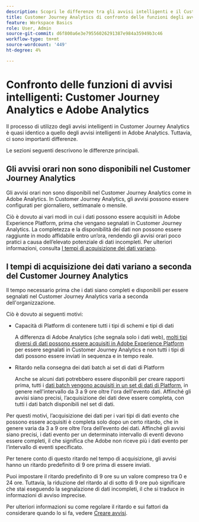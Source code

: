 ```yaml
---
description: Scopri le differenze tra gli avvisi intelligenti e il Customer Journey Analytics di Adobe Analytics
title: Customer Journey Analytics di confronto delle funzioni degli avvisi intelligenti e Adobe Analytics
feature: Workspace Basics
role: User, Admin
source-git-commit: d6f800a6e3e79556026291387e984a35949b3c46
workflow-type: tm+mt
source-wordcount: '449'
ht-degree: 4%

---
```


# Confronto delle funzioni di avvisi intelligenti: Customer Journey Analytics e Adobe Analytics

Il processo di utilizzo degli avvisi intelligenti in Customer Journey Analytics è quasi identico a quello degli avvisi intelligenti in Adobe Analytics. Tuttavia, ci sono importanti differenze.

Le sezioni seguenti descrivono le differenze principali.

## Gli avvisi orari non sono disponibili nel Customer Journey Analytics

Gli avvisi orari non sono disponibili nel Customer Journey Analytics come in Adobe Analytics. In Customer Journey Analytics, gli avvisi possono essere configurati per giornaliero, settimanale o mensile.

Ciò è dovuto ai vari modi in cui i dati possono essere acquisiti in Adobe Experience Platform, prima che vengano segnalati in Customer Journey Analytics. La completezza e la disponibilità dei dati non possono essere raggiunte in modo affidabile entro un’ora, rendendo gli avvisi orari poco pratici a causa dell’elevato potenziale di dati incompleti. Per ulteriori informazioni, consulta [I tempi di acquisizione dei dati variano](#data-ingestion-times-vary-in-customer-journey-analytics).

## I tempi di acquisizione dei dati variano a seconda del Customer Journey Analytics

Il tempo necessario prima che i dati siano completi e disponibili per essere segnalati nel Customer Journey Analytics varia a seconda dell&#39;organizzazione.

Ciò è dovuto ai seguenti motivi:

* Capacità di Platform di contenere tutti i tipi di schemi e tipi di dati

  A differenza di Adobe Analytics (che segnala solo i dati web), [molti tipi diversi di dati possono essere acquisiti in Adobe Experience Platform](/help/data-ingestion/data-ingestion.md) per essere segnalati in Customer Journey Analytics e non tutti i tipi di dati possono essere inviati in sequenza e in tempo reale.

* Ritardo nella consegna dei dati batch ai set di dati di Platform

  Anche se alcuni dati potrebbero essere disponibili per creare rapporti prima, tutti i [dati batch vengono acquisiti in un set di dati di Platform](/help/data-ingestion/data-ingestion.md#ingest-and-use-batch-data.), in genere nell&#39;intervallo da 3 a 9 ore oltre l&#39;ora dell&#39;evento dati. Affinché gli avvisi siano precisi, l’acquisizione dei dati deve essere completa, con tutti i dati batch disponibili nel set di dati. <!--3 to 9 hours is a sweet spot, what we are suggesting.  -->

Per questi motivi, l’acquisizione dei dati per i vari tipi di dati evento che possono essere acquisiti è completa solo dopo un certo ritardo, che in genere varia da 3 a 9 ore oltre l’ora dell’evento dei dati. Affinché gli avvisi siano precisi, i dati evento per un determinato intervallo di eventi devono essere completi, il che significa che Adobe non riceve più i dati evento per l’intervallo di eventi specificato.

Per tenere conto di questo ritardo nel tempo di acquisizione, gli avvisi hanno un ritardo predefinito di 9 ore prima di essere inviati.

Puoi impostare il ritardo predefinito di 9 ore su un valore compreso tra 0 e 24 ore. Tuttavia, la riduzione del ritardo al di sotto di 9 ore può significare che stai eseguendo la segnalazione di dati incompleti, il che si traduce in informazioni di avviso imprecise.

Per ulteriori informazioni su come regolare il ritardo e sui fattori da considerare quando lo si fa, vedere [Creare avvisi](/help/analysis-workspace/c-intelligent-alerts/alert-builder.md).

<!-- Starting with "However," the rest of this information should probably go into the actual documentation where we document the option to adjust the delay. -->





